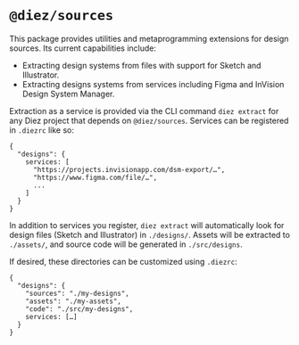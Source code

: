 # `@diez/sources`

This package provides utilities and metaprogramming extensions for design sources. Its current capabilities include:
 - Extracting design systems from files with support for Sketch and Illustrator.
 - Extracting designs systems from services including Figma and InVision Design System Manager.

Extraction as a service is provided via the CLI command `diez extract` for any Diez project that depends on `@diez/sources`. Services can be registered in `.diezrc` like so:

```
{
  "designs": {
    services: [
      "https://projects.invisionapp.com/dsm-export/…",
      "https://www.figma.com/file/…",
      ...
    ]
  }
}
```

In addition to services you register, `diez extract` will automatically look for design files (Sketch and Illustrator) in `./designs/`. Assets will be extracted to `./assets/`, and source code will be generated in `./src/designs`.

If desired, these directories can be customized using `.diezrc`:

```
{
  "designs": {
    "sources": "./my-designs",
    "assets": "./my-assets",
    "code": "./src/my-designs",
    services: […]
  }
}
```
